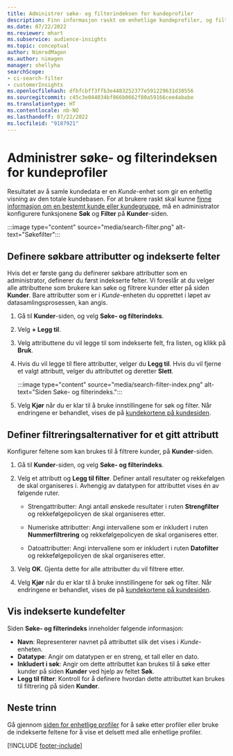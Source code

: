 ```yaml
---
title: Administrer søke- og filterindeksen for kundeprofiler
description: Finn informasjon raskt om enhetlige kundeprofiler, og filtrer etter bestemte attributter.
ms.date: 07/22/2022
ms.reviewer: mhart
ms.subservice: audience-insights
ms.topic: conceptual
author: NimrodMagen
ms.author: nimagen
manager: shellyha
searchScope:
- ci-search-filter
- customerInsights
ms.openlocfilehash: dfbfcbff3ffb3e4483252377e591229631d38556
ms.sourcegitcommit: c45c3e044034bf866b0662f80a59166cee4ababe
ms.translationtype: HT
ms.contentlocale: nb-NO
ms.lasthandoff: 07/22/2022
ms.locfileid: "9187921"
---
```

# <a name="manage-the-search--filter-index-for-customer-profiles"></a>Administrer søke- og filterindeksen for kundeprofiler

Resultatet av å samle kundedata er en *Kunde*-enhet som gir en enhetlig visning av den totale kundebasen. For at brukere raskt skal kunne [finne informasjon om en bestemt kunde eller kundegruppe](customer-profiles.md), må en administrator konfigurere funksjonene **Søk** og **Filter** på **Kunder**-siden.

   :::image type="content" source="media/search-filter.png" alt-text="Søkefilter":::

## <a name="define-searchable-attributes-and-indexed-fields"></a>Definere søkbare attributter og indekserte felter

Hvis det er første gang du definerer søkbare attributter som en administrator, definerer du først indekserte felter. Vi foreslår at du velger alle attributtene som brukere kan søke og filtrere kunder etter på siden **Kunder**. Bare attributter som er i *Kunde*-enheten du opprettet i løpet av datasamlingsprosessen, kan angis.

1. Gå til **Kunder**-siden, og velg **Søke- og filterindeks**.

1. Velg **+ Legg til**.

1. Velg attributtene du vil legge til som indekserte felt, fra listen, og klikk på **Bruk**.

1. Hvis du vil legge til flere attributter, velger du **Legg til**. Hvis du vil fjerne et valgt attributt, velger du attributtet og deretter **Slett**.

   :::image type="content" source="media/search-filter-index.png" alt-text="Siden Søke- og filterindeks.":::

1. Velg **Kjør** når du er klar til å bruke innstillingene for søk og filter. Når endringene er behandlet, vises de på [kundekortene på kundesiden](customer-profiles.md).

## <a name="define-filtering-options-for-a-given-attribute"></a>Definer filtreringsalternativer for et gitt attributt

Konfigurer feltene som kan brukes til å filtrere kunder, på **Kunder**-siden.

1. Gå til **Kunder**-siden, og velg **Søke- og filterindeks**.

1. Velg et attributt og **Legg til filter**. Definer antall resultater og rekkefølgen de skal organiseres i. Avhengig av datatypen for attributtet vises én av følgende ruter.

   - Strengattributter: Angi antall ønskede resultater i ruten **Strengfilter** og rekkefølgepolicyen de skal organiseres etter.

   - Numeriske attributter: Angi intervallene som er inkludert i ruten **Nummerfiltrering** og rekkefølgepolicyen de skal organiseres etter.

   - Datoattributter: Angi intervallene som er inkludert i ruten **Datofilter** og rekkefølgepolicyen de skal organiseres etter.

1. Velg **OK**. Gjenta dette for alle attributter du vil filtrere etter.

1. Velg **Kjør** når du er klar til å bruke innstillingene for søk og filter. Når endringene er behandlet, vises de på [kundekortene på kundesiden](customer-profiles.md).

## <a name="view-indexed-customer-fields"></a>Vis indekserte kundefelter

Siden **Søke- og filterindeks** inneholder følgende informasjon:

- **Navn**: Representerer navnet på attributtet slik det vises i *Kunde*-enheten.
- **Datatype**: Angir om datatypen er en streng, et tall eller en dato.
- **Inkludert i søk**: Angir om dette attributtet kan brukes til å søke etter kunder på siden **Kunder** ved hjelp av feltet **Søk**.
- **Legg til filter**: Kontroll for å definere hvordan dette attributtet kan brukes til filtrering på siden **Kunder**.

## <a name="next-steps"></a>Neste trinn

Gå gjennom [siden for enhetlige profiler](customer-profiles.md) for å søke etter profiler eller bruke de indekserte feltene for å vise et delsett med alle enhetlige profiler.

[!INCLUDE [footer-include](includes/footer-banner.md)]
